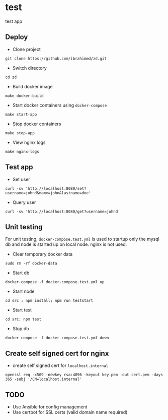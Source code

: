 # test

test app

## Deploy

- Clone project
```
git clone https://github.com/ibrahimmd/zd.git
```

- Switch directory
```
cd zd
```

- Build docker image
```
make docker-build
```

- Start docker containers using `docker-compose`
```
make start-app
```

- Stop docker containers
```
make stop-app
```

- View nginx logs
```
make nginx-logs
```

## Test app
- Set user
```
curl -sv 'http://localhost:8080/set?username=johnd&name=john&lastname=doe'
```

- Query user
```
curl -sv 'http://localhost:8080/get?username=johnd'
```

## Unit testing
 For unit testing, `docker-compose.test.yml` is used to startup only the mysql db and node is started up on local node. nginx is not used.

 - Clear temporary docker data
 ```
sudo rm -rf docker-data
 ```

 - Start db
 ```
docker-compose -f docker-compose.test.yml up
 ```

 - Start node
 ```
cd src ; npm install; npm run teststart
 ```

 - Start test
 ```
cd src; npm test
 ```

- Stop db
 ```
docker-compose -f docker-compose.test.yml down
 ```


## Create self signed cert for nginx

- create self signed cert for `localhost.internal`
```
openssl req -x509 -newkey rsa:4096 -keyout key.pem -out cert.pem -days 365 -subj '/CN=localhost.internal'
```


## TODO

- Use Ansible for config management
- Use certbot for SSL certs (valid domain name required)

